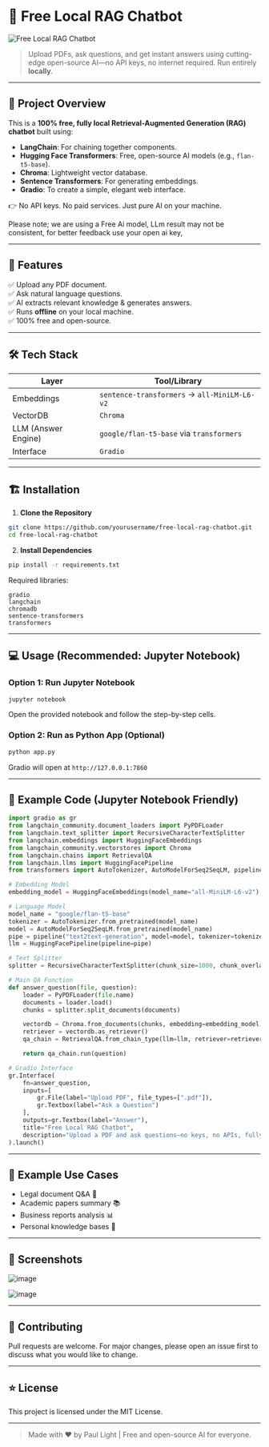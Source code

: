 # 🤖 Free Local RAG Chatbot

![Free Local RAG Chatbot](https://github.com/user-attachments/assets/06cfdf03-a6b3-4f99-bec5-03e038527830)


> Upload PDFs, ask questions, and get instant answers using cutting-edge open-source AI—no API keys, no internet required. Run entirely **locally**.

---

## 🚀 Project Overview

This is a **100% free, fully local Retrieval-Augmented Generation (RAG) chatbot** built using:

- **LangChain**: For chaining together components.
- **Hugging Face Transformers**: Free, open-source AI models (e.g., `flan-t5-base`).
- **Chroma**: Lightweight vector database.
- **Sentence Transformers**: For generating embeddings.
- **Gradio**: To create a simple, elegant web interface.

👉 No API keys. No paid services. Just pure AI on your machine.

Please note; we are using a Free Ai model, LLm result may not be consistent, for better feedback use your open ai key, 

---

## 🧩 Features

✅ Upload any PDF document.  
✅ Ask natural language questions.  
✅ AI extracts relevant knowledge & generates answers.  
✅ Runs **offline** on your local machine.  
✅ 100% free and open-source.

---

## 🛠 Tech Stack

| Layer | Tool/Library |
|-------|--------------|
| Embeddings | `sentence-transformers` → `all-MiniLM-L6-v2` |
| VectorDB | `Chroma` |
| LLM (Answer Engine) | `google/flan-t5-base` via `transformers` |
| Interface | `Gradio` |

---

## 🏗 Installation

1. **Clone the Repository**

```bash
git clone https://github.com/yourusername/free-local-rag-chatbot.git
cd free-local-rag-chatbot
```

2. **Install Dependencies**

```bash
pip install -r requirements.txt
```

Required libraries:
```
gradio
langchain
chromadb
sentence-transformers
transformers
```

---

## 💻 Usage (Recommended: Jupyter Notebook)

### Option 1: Run Jupyter Notebook

```bash
jupyter notebook
```
Open the provided notebook and follow the step-by-step cells.

### Option 2: Run as Python App (Optional)

```bash
python app.py
```

Gradio will open at `http://127.0.0.1:7860`

---

## 📄 Example Code (Jupyter Notebook Friendly)

```python
import gradio as gr
from langchain_community.document_loaders import PyPDFLoader
from langchain.text_splitter import RecursiveCharacterTextSplitter
from langchain.embeddings import HuggingFaceEmbeddings
from langchain_community.vectorstores import Chroma
from langchain.chains import RetrievalQA
from langchain.llms import HuggingFacePipeline
from transformers import AutoTokenizer, AutoModelForSeq2SeqLM, pipeline

# Embedding Model
embedding_model = HuggingFaceEmbeddings(model_name="all-MiniLM-L6-v2")

# Language Model
model_name = "google/flan-t5-base"
tokenizer = AutoTokenizer.from_pretrained(model_name)
model = AutoModelForSeq2SeqLM.from_pretrained(model_name)
pipe = pipeline("text2text-generation", model=model, tokenizer=tokenizer, max_length=512)
llm = HuggingFacePipeline(pipeline=pipe)

# Text Splitter
splitter = RecursiveCharacterTextSplitter(chunk_size=1000, chunk_overlap=100)

# Main QA Function
def answer_question(file, question):
    loader = PyPDFLoader(file.name)
    documents = loader.load()
    chunks = splitter.split_documents(documents)

    vectordb = Chroma.from_documents(chunks, embedding=embedding_model)
    retriever = vectordb.as_retriever()
    qa_chain = RetrievalQA.from_chain_type(llm=llm, retriever=retriever)

    return qa_chain.run(question)

# Gradio Interface
gr.Interface(
    fn=answer_question,
    inputs=[
        gr.File(label="Upload PDF", file_types=[".pdf"]),
        gr.Textbox(label="Ask a Question")
    ],
    outputs=gr.Textbox(label="Answer"),
    title="Free Local RAG Chatbot",
    description="Upload a PDF and ask questions—no keys, no APIs, fully offline."
).launch()
```

---

## 📌 Example Use Cases

- Legal document Q&A 📑
- Academic papers summary 📚
- Business reports analysis 📊
- Personal knowledge bases 🧠

---

## 🎨 Screenshots

![image](https://github.com/user-attachments/assets/b5512257-4d42-4480-9ad7-af0821258196)

![image](https://github.com/user-attachments/assets/6d3861bb-07f7-4162-b5bb-aacf805662e8)

---

## 🤝 Contributing

Pull requests are welcome. For major changes, please open an issue first to discuss what you would like to change.

---

## ⭐ License

This project is licensed under the MIT License.

---

> Made with ❤️ by Paul Light | Free and open-source AI for everyone.
